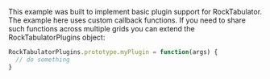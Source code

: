 This example was built to implement basic plugin support for RockTabulator. The
example here uses custom callback functions. If you need to share such functions
across multiple grids you can extend the RockTabulatorPlugins object:

```js
RockTabulatorPlugins.prototype.myPlugin = function(args) {
  // do something
}
```